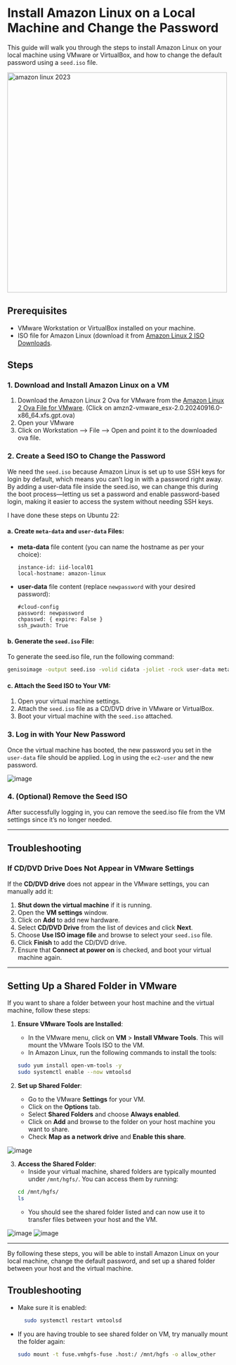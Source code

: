 
# Install Amazon Linux on a Local Machine and Change the Password

This guide will walk you through the steps to install Amazon Linux on your local machine using VMware or VirtualBox, and how to change the default password using a `seed.iso` file.

<img src="https://github.com/user-attachments/assets/afab8a47-4ebb-449d-812f-6065c9074b18" alt="amazon linux 2023" width="500"/>



## Prerequisites

- VMware Workstation or VirtualBox installed on your machine.
- ISO file for Amazon Linux (download it from [Amazon Linux 2 ISO Downloads](https://cdn.amazonlinux.com/os-images/2.0.20240916.0/). 

## Steps

### 1. Download and Install Amazon Linux on a VM

1. Download the Amazon Linux 2 Ova for VMware from the [Amazon Linux 2 Ova File for VMware](https://cdn.amazonlinux.com/os-images/2.0.20240916.0/vmware/). (Click on amzn2-vmware_esx-2.0.20240916.0-x86_64.xfs.gpt.ova)
2. Open your VMware
3. Click on Workstation --> File --> Open and point it to the downloaded ova file.

### 2. Create a Seed ISO to Change the Password

We need the `seed.iso` because Amazon Linux is set up to use SSH keys for login by default, which means you can’t log in with a password right away. By adding a user-data file inside the seed.iso, we can change this during the boot process—letting us set a password and enable password-based login, making it easier to access the system without needing SSH keys.

I have done these steps on Ubuntu 22:
#### a. Create `meta-data` and `user-data` Files:

- **meta-data** file content (you can name the hostname as per your choice):
    ```
    instance-id: iid-local01
    local-hostname: amazon-linux
    ```

- **user-data** file content (replace `newpassword` with your desired password):
    ```
    #cloud-config
    password: newpassword
    chpasswd: { expire: False }
    ssh_pwauth: True
    ```

#### b. Generate the `seed.iso` File:
To generate the seed.iso file, run the following command:
```bash
genisoimage -output seed.iso -volid cidata -joliet -rock user-data meta-data
```

#### c. Attach the Seed ISO to Your VM:

1. Open your virtual machine settings.
2. Attach the `seed.iso` file as a CD/DVD drive in VMware or VirtualBox.
3. Boot your virtual machine with the `seed.iso` attached.

### 3. Log in with Your New Password

Once the virtual machine has booted, the new password you set in the `user-data` file should be applied. Log in using the `ec2-user` and the new password.

![image](https://github.com/user-attachments/assets/9ec792f5-f604-4962-8e95-466776bbb5c7)

### 4. (Optional) Remove the Seed ISO

After successfully logging in, you can remove the seed.iso file from the VM settings since it’s no longer needed.

---

## Troubleshooting

### If CD/DVD Drive Does Not Appear in VMware Settings

If the **CD/DVD drive** does not appear in the VMware settings, you can manually add it:

1. **Shut down the virtual machine** if it is running.
2. Open the **VM settings** window.
3. Click on **Add** to add new hardware.
4. Select **CD/DVD Drive** from the list of devices and click **Next**.
5. Choose **Use ISO image file** and browse to select your `seed.iso` file.
6. Click **Finish** to add the CD/DVD drive.
7. Ensure that **Connect at power on** is checked, and boot your virtual machine again.

---

## Setting Up a Shared Folder in VMware

If you want to share a folder between your host machine and the virtual machine, follow these steps:

1. **Ensure VMware Tools are Installed**: 
    - In the VMware menu, click on **VM** > **Install VMware Tools**. This will mount the VMware Tools ISO to the VM.
    - In Amazon Linux, run the following commands to install the tools:
    ```bash
    sudo yum install open-vm-tools -y
    sudo systemctl enable --now vmtoolsd
    ```

2. **Set up Shared Folder**:
    - Go to the VMware **Settings** for your VM.
    - Click on the **Options** tab.
    - Select **Shared Folders** and choose **Always enabled**.
    - Click on **Add** and browse to the folder on your host machine you want to share.
    - Check **Map as a network drive** and **Enable this share**.

![image](https://github.com/user-attachments/assets/92a876d5-1d65-48ea-9363-376f7d1b2f04)


3. **Access the Shared Folder**:
    - Inside your virtual machine, shared folders are typically mounted under `/mnt/hgfs/`. You can access them by running:
    ```bash
    cd /mnt/hgfs/
    ls
    ```
    - You should see the shared folder listed and can now use it to transfer files between your host and the VM.

  ![image](https://github.com/user-attachments/assets/aa506f18-2736-40e9-b47d-e77e716e3efb)                    ![image](https://github.com/user-attachments/assets/fb9cc270-6f02-43e4-b954-631f8963998f)



---

By following these steps, you will be able to install Amazon Linux on your local machine, change the default password, and set up a shared folder between your host and the virtual machine.

## Troubleshooting

- Make sure it is enabled:
  ```bash
    sudo systemctl restart vmtoolsd
    ```

- If you are having trouble to see shared folder on VM, try manually mount the folder again:
    ```bash
    sudo mount -t fuse.vmhgfs-fuse .host:/ /mnt/hgfs -o allow_other
    ```

